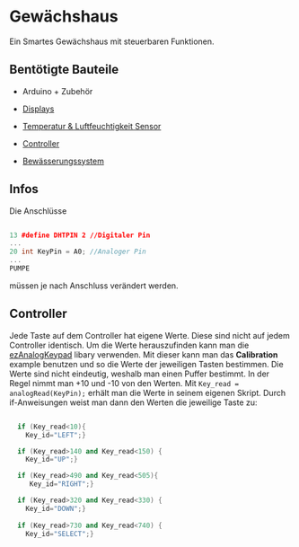 
# Gewächshaus

Ein Smartes Gewächshaus mit steuerbaren Funktionen.

## Bentötigte Bauteile

- Arduino + Zubehör

- [Displays](https://www.amazon.de/MakerHawk-Anzeigemodul-Bildschirm-kompatibel-Mikrocontollern/dp/B07BDFXFRK/ref=sr_1_5?crid=26JO694EUDBJR&dib=eyJ2IjoiMSJ9.qhN9fmLFtGSf4nL71_NsIGHLWXPLamr6_TYwHejcZahnZKyb3SPwcqzzCuOQ_9S4mv-3kIrWumDJ4602eRrNXJnMDnGBCl9hPuIB3k9Vug9E6ghqspgtyN5V7d2CAvuQoQo8t9FdLjCejFEMOiIBMzHgq0FeTpi6q9euNRnJRCYbkrDmjWNYdzyaTb3MHIF43ZMdS9_yz6-BkPpxFbfI57cw2aGhnwkTjg2UUmhIpCQ.VNaGPGOFKlP4cV47bVAhU6Y8jTwAf-LCHkic7ha04fc&dib_tag=se&keywords=arduino%2Bdisplay%2Bi2c&qid=1720822650&sprefix=arduino%2Bdispl%2Caps%2C197&sr=8-5&th=1)

- [Temperatur & Luftfeuchtigkeit Sensor](https://www.amazon.de/AZDelivery-Temperatursensor-Luftfeuchtigkeitssensor-Platine-Arduino/dp/B078SVZB1X/ref=sr_1_3?crid=6M6FQL8PUZKQ&dib=eyJ2IjoiMSJ9.J-FR0IoZwnzinf-GYqv-VtQLvBqXhvbBnoHrCh8uspdZyGAw_xJrsXG47KISSqTzLVUXkEKWTYMqLcrLIo7VeqaAlkg8E8AkNfI5ldeh0V02WYcll_yl1MHNP2klNOud7R9whCrJfpNXgMjiaR7YmEMjZlkJhH8A2n8eCW4fRx0Wa63R03b9oUhqVSzGlG82CjCn5yNRdzcDPr3J33uxXLzlC7xN-WFd5K6tXmlhTXE.K-7-73mXKjiXvm6LHPq5xemtp-AK10a-eY0O1m-Rlz4&dib_tag=se&keywords=arduino+luftfeuchtigkeitssensor&qid=1720822733&sprefix=arduino+luft%2Caps%2C131&sr=8-3)

- [Controller](https://www.amazon.de/HALJIA-Simulieren-elektronische-Analog-Taste-Kompatibel/dp/B07QM7VBP1/ref=sr_1_2?__mk_de_DE=%C3%85M%C3%85%C5%BD%C3%95%C3%91&crid=3MDS4CP3HOO0U&dib=eyJ2IjoiMSJ9.wnCJrdjrSRpZg4lkMHbLjeTK7LCIsK6tC90xIt0b_8we0cPTt2KOp3CdUgm8PNv7DJ3Bu_PM3TUYQKzVV8URmj3hcwWhMtLOvBwUTlkd4fb1pXNSRlAgwzhs7DWXxp90KdTjGfDEVlR3ipamPTcqWUQr6AFMQ3Eq529GqxBV0BeazeBTN01aiR4j91cnuWAfiI4YZfREm61siAp3dYvpSRXPs02mM30JveGVX22PwyY.Y49H0WvN8yAVENbe1eq4ku3-OBx-60g9Y39_IykUUvs&dib_tag=se&keywords=arduino+5+key+keyboard&qid=1720822800&sprefix=arduino+5+key+keyboard%2Caps%2C86&sr=8-2)

- [Bewässerungssystem](https://www.amazon.de/WayinTop-Automatische-Bew%C3%A4sserung-Bew%C3%A4sserungssystem-Bodenfeuchtesensor/dp/B07TJQSHR2/ref=sr_1_6?crid=2DD1YCUW6QNXI&dib=eyJ2IjoiMSJ9.cYCCQ6lCzf_qstWXYhe7zPE1LSY64ynaQp7NXJM5lk2TVFfJDoDDhwHMxjrKV7Q1EnjdmyK1ZGYn3pDzOb9YeNX24LtIeAaK4VLWDGqt7WmOCaAlCosKVtMQTa6AjRcEmI4BxjO7lv7V601PZ8L-xMoNhJ1UrkONQ-t80hGMZkHDH57WP94KBIK7GT0ch-8-TDhyOi4WVW1MtEC4dpddBP-RgeY-t35kk88eUjJmBnadLf-nICpwNKjJDCGELUXIqlLk8Bi6S4y-R5D_e3DZtNGYn-SRWbRQIk5B4FbjCTI.tYU4MjNufdQlOVo6TwNYwHfSLtAkV6xNKjwDWruEs0s&dib_tag=se&keywords=arduino+bew%C3%A4sserung+kit&qid=1720822861&sprefix=arduino+bew%2Caps%2C182&sr=8-6)
## Infos

Die Anschlüsse

```C++

13 #define DHTPIN 2 //Digitaler Pin
...
20 int KeyPin = A0; //Analoger Pin
...
PUMPE 
```

müssen je nach Anschluss verändert werden.
## Controller

Jede Taste auf dem Controller hat eigene Werte. Diese sind nicht auf jedem Controller identisch. Um die Werte herauszufinden kann man die [ezAnalogKeypad](https://www.arduino.cc/reference/en/libraries/ezanalogkeypad/) libary verwenden. Mit dieser kann man das **Calibration** example benutzen und so die Werte der jeweiligen Tasten bestimmen. Die Werte sind nicht eindeutig, weshalb man einen Puffer bestimmt. In der Regel nimmt man +10 und -10 von den Werten.
Mit ```Key_read = analogRead(KeyPin);``` erhält man die Werte in seinem eigenen Skript.
Durch if-Anweisungen weist man dann den Werten die jeweilige Taste zu:

```C++

  if (Key_read<10){
    Key_id="LEFT";}

  if (Key_read>140 and Key_read<150) {
    Key_id="UP";}

  if (Key_read>490 and Key_read<505){
     Key_id="RIGHT";}

  if (Key_read>320 and Key_read<330) {
    Key_id="DOWN";}
    
  if (Key_read>730 and Key_read<740) {
    Key_id="SELECT";}
```